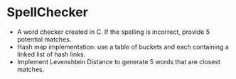 # SpellChecker

+ A word checker created in C. If the spelling is incorrect, provide 5 potential matches.
+ Hash map implementation: use a table of buckets and each containing a linked list of hash links.
+ Implement Levenshtein Distance to generate 5 words that are closest matches.
